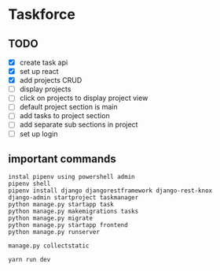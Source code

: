 # Taskforce

## TODO

-   [x] create task api
-   [x] set up react
-   [x] add projects CRUD
-   [ ] display projects
-   [ ] click on projects to display project view
-   [ ] default project section is main
-   [ ] add tasks to project section
-   [ ] add separate sub sections in project
-   [ ] set up login

## important commands

    instal pipenv using powershell admin
    pipenv shell
    pipenv install django djangorestframework django-rest-knox
    django-admin startproject taskmanager
    python manage.py startapp task
    python manage.py makemigrations tasks
    python manage.py migrate
    python manage.py startapp frontend
    python manage.py runserver

    manage.py collectstatic

    yarn run dev
